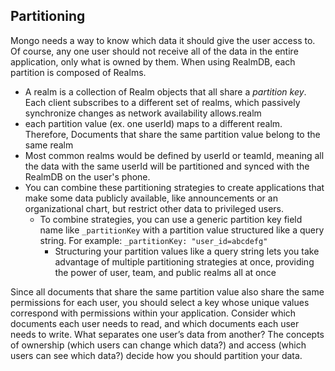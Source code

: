 
## Partitioning
Mongo needs a way to know which data it should give the user access to. Of course, any one user should not receive all of the data in the entire application, only what is owned by them. When using RealmDB, each partition is composed of Realms.
- A realm is a collection of Realm objects that all share a *partition key*. Each client subscribes to a different set of realms, which passively synchronize changes as network availability allows.realm
- each partition value (ex. one userId) maps to a different realm. Therefore, Documents that share the same partition value belong to the same realm
- Most common realms would be defined by userId or teamId, meaning all the data with the same userId will be partitioned and synced with the RealmDB on the user's phone.
- You can combine these partitioning strategies to create applications that make some data publicly available, like announcements or an organizational chart, but restrict other data to privileged users.
	- To combine strategies, you can use a generic partition key field name like `_partitionKey` with a partition value structured like a query string. For example: `_partitionKey: "user_id=abcdefg"`
		- Structuring your partition values like a query string lets you take advantage of multiple partitioning strategies at once, providing the power of user, team, and public realms all at once

Since all documents that share the same partition value also share the same permissions for each user, you should select a key whose unique values correspond with permissions within your application. Consider which documents each user needs to read, and which documents each user needs to write. What separates one user’s data from another? The concepts of ownership (which users can change which data?) and access (which users can see which data?) decide how you should partition your data.
